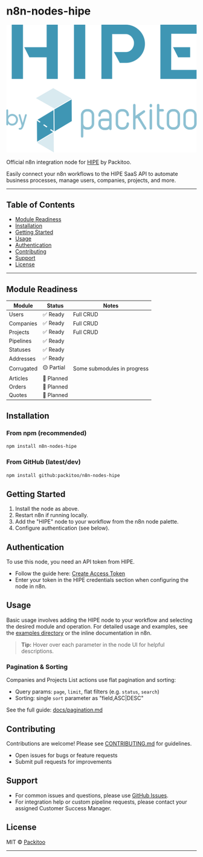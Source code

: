 # n8n-nodes-hipe

<!-- TODO: Add npm version badge, CI status, Packitoo logo, and other relevant badges here -->

![Packitoo Logo](docs/logo.svg)


Official n8n integration node for [HIPE](https://hipe.packitoo.com) by Packitoo.

Easily connect your n8n workflows to the HIPE SaaS API to automate business processes, manage users, companies, projects, and more.

---

## Table of Contents
- [Module Readiness](#module-readiness)
- [Installation](#installation)
- [Getting Started](#getting-started)
- [Usage](#usage)
- [Authentication](#authentication)
- [Contributing](#contributing)
- [Support](#support)
- [License](#license)

---


## Module Readiness

| Module       | Status   | Notes                                      |
| ------------ | -------- | ------------------------------------------ |
| Users        | ✅ Ready | Full CRUD                                  |
| Companies    | ✅ Ready | Full CRUD                                  |
| Projects     | ✅ Ready | Full CRUD                                  |
| Pipelines    | ✅ Ready |                                            |
| Statuses     | ✅ Ready |                                            |
| Addresses    | ✅ Ready |                                            |
| Corrugated   | 🟡 Partial | Some submodules in progress                |
| Articles     | 🚧 Planned |                                            |
| Orders       | 🚧 Planned |                                            |
| Quotes       | 🚧 Planned |                                            |

<!-- Update this table as modules mature -->

## Installation

### From npm (recommended)
```bash
npm install n8n-nodes-hipe
```

### From GitHub (latest/dev)
```bash
npm install github:packitoo/n8n-nodes-hipe
```

## Getting Started
1. Install the node as above.
2. Restart n8n if running locally.
3. Add the "HIPE" node to your workflow from the n8n node palette.
4. Configure authentication (see below).

## Authentication

To use this node, you need an API token from HIPE.

- Follow the guide here: [Create Access Token](https://developers.packitoo.com/guides/create-access-token/)
- Enter your token in the HIPE credentials section when configuring the node in n8n.

## Usage

Basic usage involves adding the HIPE node to your workflow and selecting the desired module and operation. For detailed usage and examples, see the [examples directory](./examples) or the inline documentation in n8n.

> **Tip:** Hover over each parameter in the node UI for helpful descriptions.

### Pagination & Sorting

Companies and Projects List actions use flat pagination and sorting:

- Query params: `page`, `limit`, flat filters (e.g. `status`, `search`)
- Sorting: single `sort` parameter as "field,ASC|DESC"

See the full guide: [docs/pagination.md](./docs/pagination.md)

## Contributing

Contributions are welcome! Please see [CONTRIBUTING.md](./CONTRIBUTING.md) for guidelines.

- Open issues for bugs or feature requests
- Submit pull requests for improvements

## Support

- For common issues and questions, please use [GitHub Issues](https://github.com/packitoo/n8n-nodes-hipe/issues).
- For integration help or custom pipeline requests, please contact your assigned Customer Success Manager.

## License

MIT © [Packitoo](https://packitoo.com)

---

<!-- TODO: Add links to documentation, and other resources as needed -->
